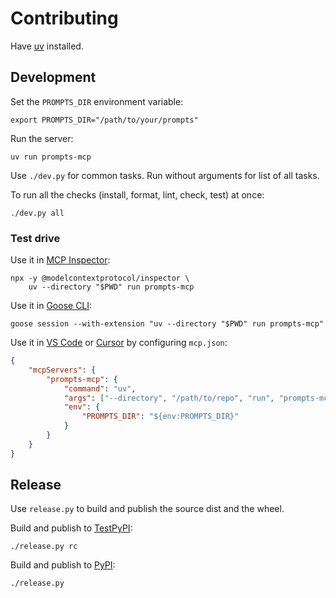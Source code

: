 # Contributing

Have [uv](https://docs.astral.sh/uv/getting-started/installation/) installed.

## Development

Set the `PROMPTS_DIR` environment variable:

    export PROMPTS_DIR="/path/to/your/prompts"

Run the server:

    uv run prompts-mcp

Use `./dev.py` for common tasks. Run without arguments for list of all tasks.

To run all the checks (install, format, lint, check, test) at once:

    ./dev.py all

### Test drive

Use it in [MCP Inspector](https://modelcontextprotocol.io/docs/tools/inspector):

    npx -y @modelcontextprotocol/inspector \
        uv --directory "$PWD" run prompts-mcp

Use it in [Goose CLI](https://block.github.io/goose/docs/quickstart):

    goose session --with-extension "uv --directory "$PWD" run prompts-mcp"

Use it in [VS Code](https://code.visualstudio.com/docs/copilot/customization/mcp-servers#_add-an-mcp-server) or [Cursor](https://cursor.com/docs/context/mcp#using-mcpjson) by configuring `mcp.json`:

```json
{
    "mcpServers": {
        "prompts-mcp": {
            "command": "uv",
            "args": ["--directory", "/path/to/repo", "run", "prompts-mcp"],
            "env": {
                "PROMPTS_DIR": "${env:PROMPTS_DIR}"
            }
        }
    }
}
```

## Release

Use `release.py` to build and publish the source dist and the wheel.

Build and publish to [TestPyPI](https://test.pypi.org/project/prompts-mcp/):

    ./release.py rc

Build and publish to [PyPI](https://pypi.org/project/prompts-mcp/):

    ./release.py

